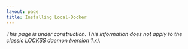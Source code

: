 ```yaml
---
layout: page
title: Installing Local-Docker
---
```


*This page is under construction. This information does not apply to the classic LOCKSS daemon (version 1.x).*
